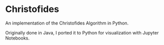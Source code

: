 # Christofides
An implementation of the Christofides Algorithm in Python. 

Originally done in Java, I ported it to Python for visualization with Jupyter Notebooks.
